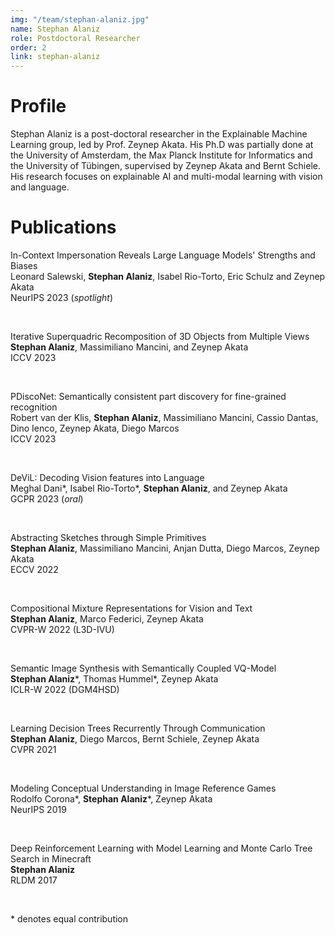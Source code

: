 ```yaml
---
img: "/team/stephan-alaniz.jpg"
name: Stephan Alaniz
role: Postdoctoral Researcher
order: 2
link: stephan-alaniz
---
```


# Profile
Stephan Alaniz is a post-doctoral researcher in the Explainable Machine Learning group, led by Prof. Zeynep Akata. His Ph.D was partially done at the University of Amsterdam, the Max Planck Institute for Informatics and the University of Tübingen, supervised by Zeynep Akata and Bernt Schiele.
His research focuses on explainable AI and multi-modal learning with vision and language.

# Publications

In-Context Impersonation Reveals Large Language Models' Strengths and Biases\
Leonard Salewski, **Stephan Alaniz**, Isabel Rio-Torto, Eric Schulz and Zeynep Akata\
NeurIPS 2023 (*spotlight*)

&nbsp;

Iterative Superquadric Recomposition of 3D Objects from Multiple Views\
**Stephan Alaniz**, Massimiliano Mancini, and Zeynep Akata\
ICCV 2023

&nbsp;

PDiscoNet: Semantically consistent part discovery for fine-grained recognition\
Robert van der Klis, **Stephan Alaniz**, Massimiliano Mancini, Cassio Dantas, Dino Ienco, Zeynep Akata, Diego Marcos\
ICCV 2023

&nbsp;

DeViL: Decoding Vision features into Language\
Meghal Dani\*, Isabel Rio-Torto\*, **Stephan Alaniz**, and Zeynep Akata\
GCPR 2023 (*oral*)

&nbsp;

Abstracting Sketches through Simple Primitives\
**Stephan Alaniz**, Massimiliano Mancini, Anjan Dutta, Diego Marcos, Zeynep Akata\
ECCV 2022

&nbsp;

Compositional Mixture Representations for Vision and Text\
**Stephan Alaniz**, Marco Federici, Zeynep Akata\
CVPR-W 2022 (L3D-IVU)

&nbsp;

Semantic Image Synthesis with Semantically Coupled VQ-Model\
**Stephan Alaniz**\*, Thomas Hummel\*, Zeynep Akata\
ICLR-W 2022 (DGM4HSD)

&nbsp;

Learning Decision Trees Recurrently Through Communication\
**Stephan Alaniz**, Diego Marcos, Bernt Schiele, Zeynep Akata\
CVPR 2021

&nbsp;

Modeling Conceptual Understanding in Image Reference Games\
Rodolfo Corona\*, **Stephan Alaniz**\*, Zeynep Akata\
NeurIPS 2019

&nbsp;

Deep Reinforcement Learning with Model Learning and Monte Carlo Tree Search in Minecraft\
**Stephan Alaniz**\
RLDM 2017

&nbsp;

\* denotes equal contribution

